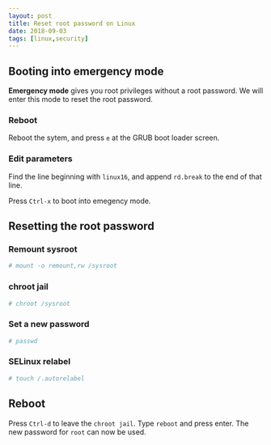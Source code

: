 ```yaml
---
layout: post
title: Reset root password on Linux
date: 2018-09-03
tags: [linux,security]
---
```


## Booting into emergency mode

**Emergency mode** gives you root privileges without a root password. We will enter this mode to reset the root password.

### Reboot

Reboot the sytem, and press `e` at the GRUB boot loader screen.

### Edit parameters

Find the line beginning with `linux16`, and append `rd.break` to the end of that line.

Press `Ctrl-x` to boot into emegency mode.

## Resetting the root password

### Remount sysroot

```bash
# mount -o remount,rw /sysroot
```

### chroot jail

```bash
# chroot /sysroot
```

### Set a new password

```bash
# passwd
```

### SELinux relabel

```bash
# touch /.autorelabel
```

## Reboot

Press `Ctrl-d` to leave the `chroot jail`. Type `reboot` and press enter.
The new password for `root` can now be used.
